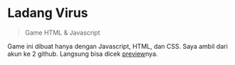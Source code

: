 # Ladang Virus
> Game HTML & Javascript

Game ini dibuat hanya dengan Javascript, HTML, dan CSS. Saya ambil dari akun ke 2 github. Langsung bisa dicek [preview](https://wootanaan.github.io/ladang-virus/)nya.

